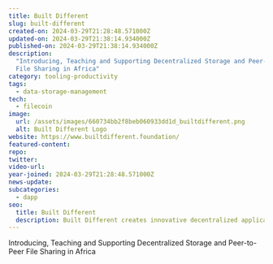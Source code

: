 ```yaml
---
title: Built Different
slug: built-different
created-on: 2024-03-29T21:28:48.571000Z
updated-on: 2024-03-29T21:38:14.934000Z
published-on: 2024-03-29T21:38:14.934000Z
description:
  "Introducing, Teaching and Supporting Decentralized Storage and Peer-to-Peer
  File Sharing in Africa"
category: tooling-productivity
tags:
  - data-storage-management
tech:
  - filecoin
image:
  url: /assets/images/660734bb2f8beb060933dd1d_builtdifferent.png
  alt: Built Different Logo
website: https://www.builtdifferent.foundation/
featured-content:
repo:
twitter:
video-url:
year-joined: 2024-03-29T21:28:48.571000Z
news-update:
subcategories:
  - dapp
seo:
  title: Built Different
  description: Built Different creates innovative decentralized applications.
---
```


Introducing, Teaching and Supporting Decentralized Storage and Peer-to-Peer File Sharing in Africa
